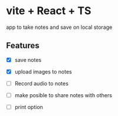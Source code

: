 # vite + React + TS
app to take notes and save on local storage 
## Features
- [x] save notes
- [x] upload images to notes
- [ ] Record audio to notes
- [ ] make posible to share notes with others
- [ ] print option



